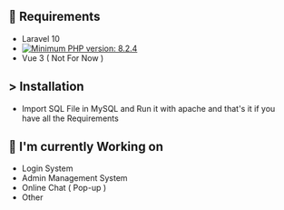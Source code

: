 ## 🔭 Requirements

- Laravel 10
- [![Minimum PHP version: 8.2.4](https://img.shields.io/badge/php-7.4.0%2B-blue.svg?label=PHP)](https://packagist.org/packages/php-censor/php-censor)
- Vue 3 ( Not For Now )

## > Installation

- Import SQL File in MySQL and Run it with apache and that's it if you have all the Requirements

## 🌱 I'm currently Working on

- Login System
- Admin Management System
- Online Chat ( Pop-up )
- Other
